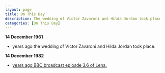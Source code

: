 ```yaml
---
layout: page
title: On This Day
description: The wedding of Victor Zavaroni and Hilda Jordan took place.
categories: [On This Day]
---
```


**14 December 1961**
* <span id="age1"></span> years ago the wedding of Victor Zavaroni and Hilda Jordan took place.

**14 December 1982**
* [<span id="age2"></span> years ago BBC broadcast epiosde 3.6 of Lena.](/bbc%20one/1982/12/14/lena.html)

<!-- Script for calculating number of years ago -->
<script>
var dob = '19611214';
var year = Number(dob.substr(0, 4));
var month = Number(dob.substr(4, 2)) - 1;
var day = Number(dob.substr(6, 2));
var today = new Date();
var age1 = today.getFullYear() - year;
if (today.getMonth() < month || (today.getMonth() == month && today.getDate() < day)) {
age1--;
}
document.getElementById("age1").innerHTML=age1;

var dob = '19821214';
var year = Number(dob.substr(0, 4));
var month = Number(dob.substr(4, 2)) - 1;
var day = Number(dob.substr(6, 2));
var today = new Date();
var age2 = today.getFullYear() - year;
if (today.getMonth() < month || (today.getMonth() == month && today.getDate() < day)) {
age2--;
}
document.getElementById("age2").innerHTML=age2;
</script>

